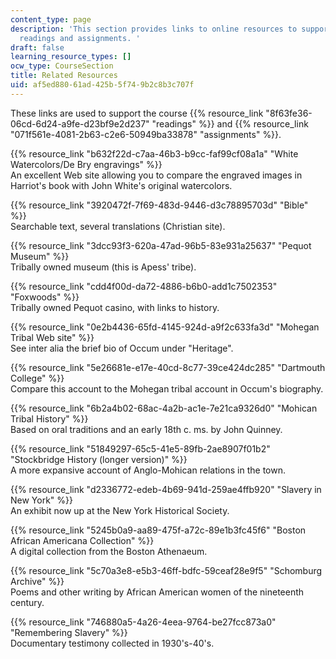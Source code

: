 ```yaml
---
content_type: page
description: 'This section provides links to online resources to support the course
  readings and assignments. '
draft: false
learning_resource_types: []
ocw_type: CourseSection
title: Related Resources
uid: af5ed880-61ad-425b-5f74-9b2c8b3c707f
---
```

These links are used to support the course {{% resource_link "8f63fe36-06cd-6d24-a9fe-d23bf9e2d237" "readings" %}} and {{% resource_link "071f561e-4081-2b63-c2e6-50949ba33878" "assignments" %}}.

{{% resource_link "b632f22d-c7aa-46b3-b9cc-faf99cf08a1a" "White Watercolors/De Bry engravings" %}}      
An excellent Web site allowing you to compare the engraved images in Harriot's book with John White's original watercolors.

{{% resource_link "3920472f-7f69-483d-9446-d3c78895703d" "Bible" %}}      
Searchable text, several translations (Christian site).

{{% resource_link "3dcc93f3-620a-47ad-96b5-83e931a25637" "Pequot Museum" %}}      
Tribally owned museum (this is Apess' tribe).

{{% resource_link "cdd4f00d-da72-4886-b6b0-add1c7502353" "Foxwoods" %}}      
Tribally owned Pequot casino, with links to history.

{{% resource_link "0e2b4436-65fd-4145-924d-a9f2c633fa3d" "Mohegan Tribal Web site" %}}      
See inter alia the brief bio of Occum under "Heritage".

{{% resource_link "5e26681e-e17e-40cd-8c77-39ce424dc285" "Dartmouth College" %}}      
Compare this account to the Mohegan tribal account in Occum's biography.

{{% resource_link "6b2a4b02-68ac-4a2b-ac1e-7e21ca9326d0" "Mohican Tribal History" %}}      
Based on oral traditions and an early 18th c. ms. by John Quinney.

{{% resource_link "51849297-65c5-41e5-89fb-2ae8907f01b2" "Stockbridge History (longer version)" %}}      
A more expansive account of Anglo-Mohican relations in the town.

{{% resource_link "d2336772-edeb-4b69-941d-259ae4ffb920" "Slavery in New York" %}}      
An exhibit now up at the New York Historical Society.

{{% resource_link "5245b0a9-aa89-475f-a72c-89e1b3fc45f6" "Boston African Americana Collection" %}}      
A digital collection from the Boston Athenaeum.

{{% resource_link "5c70a3e8-e5b3-46ff-bdfc-59ceaf28e9f5" "Schomburg Archive" %}}      
Poems and other writing by African American women of the nineteenth century.

{{% resource_link "746880a5-4a26-4eea-9764-be27fcc873a0" "Remembering Slavery" %}}      
Documentary testimony collected in 1930's-40's.